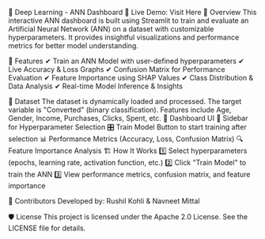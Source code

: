 🔬 Deep Learning - ANN Dashboard
🎯 Live Demo: Visit Here
📌 Overview
This interactive ANN dashboard is built using Streamlit to train and evaluate an Artificial Neural Network (ANN) on a dataset with customizable hyperparameters. It provides insightful visualizations and performance metrics for better model understanding.

🚀 Features
✔ Train an ANN Model with user-defined hyperparameters
✔ Live Accuracy & Loss Graphs
✔ Confusion Matrix for Performance Evaluation
✔ Feature Importance using SHAP Values
✔ Class Distribution & Data Analysis
✔ Real-time Model Inference & Insights

📂 Dataset
The dataset is dynamically loaded and processed.
The target variable is "Converted" (binary classification).
Features include Age, Gender, Income, Purchases, Clicks, Spent, etc.
🎨 Dashboard UI
🔧 Sidebar for Hyperparameter Selection
🎛️ Train Model Button to start training after selection
📊 Performance Metrics (Accuracy, Loss, Confusion Matrix)
🔍 Feature Importance Analysis
🏗️ How It Works
1️⃣ Select hyperparameters (epochs, learning rate, activation function, etc.)
2️⃣ Click "Train Model" to train the ANN
3️⃣ View performance metrics, confusion matrix, and feature importance

👥 Contributors
Developed by:
Rushil Kohli & Navneet Mittal

🛡️ License
This project is licensed under the Apache 2.0 License. See the LICENSE file for details.
